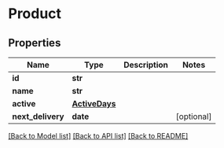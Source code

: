 # Product

## Properties
Name | Type | Description | Notes
------------ | ------------- | ------------- | -------------
**id** | **str** |  | 
**name** | **str** |  | 
**active** | [**ActiveDays**](ActiveDays.md) |  | 
**next_delivery** | **date** |  | [optional] 

[[Back to Model list]](../README.md#documentation-for-models) [[Back to API list]](../README.md#documentation-for-api-endpoints) [[Back to README]](../README.md)


